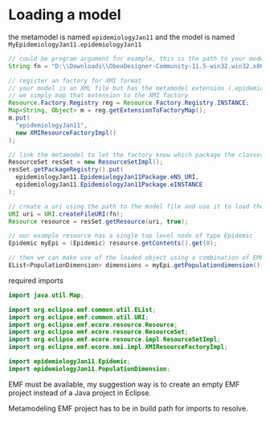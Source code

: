 # Loading a model

the metamodel is named `epidemiologyJan11` and the model is named `MyEpidemiologyJan11.epidemiologyJan11`

```java
// could be program argument for example, this is the path to your model to be loaded
String fn = "D:\\Downloads\\ObeoDesigner-Community-11.5-win32.win32.x86_64\\ObeoDesigner-Community\\runtime-EclipseApplication\\epi111\\MyEpidemiologyJan11.epidemiologyJan11";

// register an factory for XMI format
// your model is an XML file but has the metamodel extension (.epidemiologyJan11, not .xml)
// we simply map that extension to the XMI factory
Resource.Factory.Registry reg = Resource.Factory.Registry.INSTANCE;
Map<String, Object> m = reg.getExtensionToFactoryMap();
m.put(
  "epidemiologyJan11",
  new XMIResourceFactoryImpl()
);

// link the metamodel to let the factory know which package the classes referred to in your model actually represent
ResourceSet resSet = new ResourceSetImpl();
resSet.getPackageRegistry().put(
  epidemiologyJan11.EpidemiologyJan11Package.eNS_URI,
  epidemiologyJan11.EpidemiologyJan11Package.eINSTANCE
);

// create a uri using the path to the model file and use it to load the resource
URI uri = URI.createFileURI(fn);
Resource resource = resSet.getResource(uri, true);

// our example resource has a single top level node of type Epidemic
Epidemic myEpi = (Epidemic) resource.getContents().get(0);

// then we can make use of the loaded object using a combination of EMF utilities and our defined Model classes
EList<PopulationDimension> dimensions = myEpi.getPopulationdimension();
```

required imports

```java
import java.util.Map;

import org.eclipse.emf.common.util.EList;
import org.eclipse.emf.common.util.URI;
import org.eclipse.emf.ecore.resource.Resource;
import org.eclipse.emf.ecore.resource.ResourceSet;
import org.eclipse.emf.ecore.resource.impl.ResourceSetImpl;
import org.eclipse.emf.ecore.xmi.impl.XMIResourceFactoryImpl;

import epidemiologyJan11.Epidemic;
import epidemiologyJan11.PopulationDimension;
```

EMF must be available, my suggestion way is to create an empty EMF project instead of a Java project in Eclipse.

Metamodeling EMF project has to be in build path for imports to resolve.
